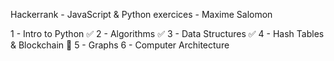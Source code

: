 Hackerrank - JavaScript & Python exercices - Maxime Salomon

1 - Intro to Python ✅
2 - Algorithms ✅
3 - Data Structures ✅
4 - Hash Tables & Blockchain 🚧
5 - Graphs
6 - Computer Architecture